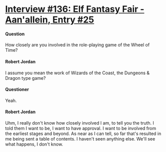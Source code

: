 # [Interview #136: Elf Fantasy Fair - Aan'allein, Entry #25](https://www.theoryland.com/intvmain.php?i=136#25)

#### Question

How closely are you involved in the role-playing game of the Wheel of Time?

#### Robert Jordan

I assume you mean the work of Wizards of the Coast, the Dungeons & Dragon type game?

#### Questioner

Yeah.

#### Robert Jordan

Uhm, I really don't know how closely involved I am, to tell you the truth. I told them I want to be, I want to have approval. I want to be involved from the earliest stages and beyond. As near as I can tell, so far that's resulted in me being sent a table of contents. I haven't seen anything else. We'll see what happens, I don't know.

